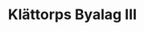 ---
description: Under 80-talet sammanställde Britt Gustafsson bilder i tre fotoalbum för vår by. Detta är det tredje albumet. To be inskannad. Klicka på en bild för att se bildtext.
private: true # This gallery does not show in lists, RSS, sitemaps, etc. On list pages, use cascade to hide descendants.
featured_image: Klättorps byalag III.png
keywords: [Historia, By, Hembygd, Hantverksby]
title: Klättorps Byalag III
weight: 1
# menus: "main"
#type: gallery
sort_by: Name
weight: 1
# list pages require at least one image to be displayed.
---